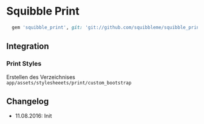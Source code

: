 # Squibble Print

```ruby
  gem 'squibble_print', git: 'git://github.com/squibbleme/squibble_print.git'
```

## Integration

### Print Styles

Erstellen des Verzeichnises ```app/assets/stylesheeets/print/custom_bootstrap```

## Changelog

* 11.08.2016: Init
